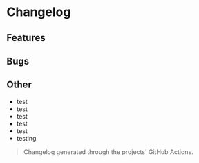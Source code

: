 # Changelog


## Features


## Bugs


## Other

* test
* test
* test
* test
* test
* testing



> Changelog generated through the projects' GitHub Actions.